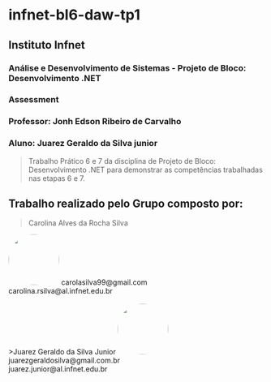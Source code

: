 <h1> infnet-bl6-daw-tp1</h1>
<h2> Instituto Infnet </h2>
<h3> Análise e Desenvolvimento de Sistemas - Projeto de Bloco: Desenvolvimento .NET</h3>
<h3> Assessment</h3>
<h3> Professor: Jonh Edson Ribeiro de Carvalho</h3>
<h3> Aluno: Juarez Geraldo da Silva junior</h3>

>Trabalho Prático 6 e 7 da disciplina de Projeto de Bloco: Desenvolvimento .NET para demonstrar as competências trabalhadas nas etapas 6 e 7.

## Trabalho realizado pelo Grupo composto por:
>Carolina Alves da Rocha Silva 
<img style="border-radius: 50%;" src="https://avatars.githubusercontent.com/u/52006892?v=4" width="100px;"/>
carolasilva99@gmail.com <br>
carolina.rsilva@al.infnet.edu.br
<br><br>
>Juarez Geraldo da Silva Junior
<img style="border-radius: 50%;" src="https://avatars.githubusercontent.com/u/59578227?v=4" width="100px;"/>
juarezgeraldosilva@gmail.com.br <br>
juarez.junior@al.infnet.edu.br
